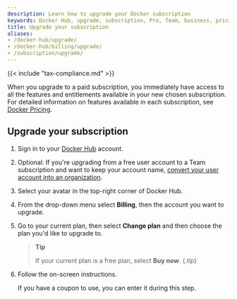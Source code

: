 ```yaml
---
description: Learn how to upgrade your Docker subscription
keywords: Docker Hub, upgrade, subscription, Pro, Team, business, pricing plan, docker core
title: Upgrade your subscription
aliases:
- /docker-hub/upgrade/
- /docker-hub/billing/upgrade/
- /subscription/upgrade/
---
```


{{< include "tax-compliance.md" >}}

When you upgrade to a paid subscription, you immediately have access to all the features and entitlements available in your new chosen subscription. For detailed information on features available in each subscription, see [Docker Pricing](https://www.docker.com/pricing).

## Upgrade your subscription 

1. Sign in to your [Docker Hub](https://hub.docker.com) account.

2. Optional: If you're upgrading from a free user account to a Team subscription and want to keep your account name, [convert your user account into an organization](../../admin/convert-account.md).

3. Select your avatar in the top-right corner of Docker Hub.

4. From the drop-down menu select **Billing**, then the account you want to upgrade.

5. Go to your current plan, then select **Change plan** and then choose the plan you'd like to upgrade to.

   > **Tip**
   >
   > If your current plan is a free plan, select **Buy now**.
   {.tip}

6. Follow the on-screen instructions.

   If you have a coupon to use, you can enter it during this step.
   